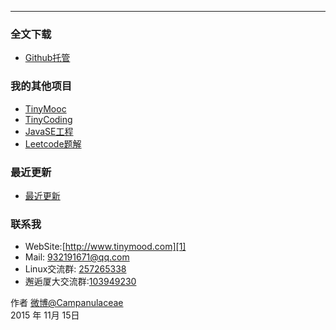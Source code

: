 


----------

### 全文下载

+ [Github托管](https://github.com/Lemonjing/TinyMood/blob/master/技术文章/Java序列化.md)

### 我的其他项目

+ [TinyMooc](https://github.com/Lemonjing/tinymooc)
+ [TinyCoding](https://github.com/Lemonjing/tinycoding)
+ [JavaSE工程](https://github.com/Lemonjing/myjavase)
+ [Leetcode题解](https://github.com/Lemonjing/leetcode)

### 最近更新

+ [最近更新](https://github.com/Lemonjing/TinyMood/blob/master/UPDATE_LOG.md)

### 联系我

- WebSite:[http://www.tinymood.com][1]
- Mail: 932191671@qq.com
- Linux交流群: [257265338][2]
- 邂逅厦大交流群:[103949230][3]

作者 [微博@Campanulaceae][4]       
2015 年 11月 15日


[1]: http://www.tinymood.com   
[2]: http://jq.qq.com/?_wv=1027&k=ZKsbKb
[3]: http://jq.qq.com/?_wv=1027&k=Xxno3g
[4]: http://weibo.com/u/1662536394
